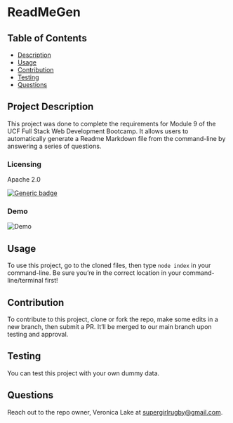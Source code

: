 
  # ReadMeGen

  ## Table of Contents
  - [Description](#project-description)
  - [Usage](#usage)
  - [Contribution](#contribution)
  - [Testing](#testing)
  - [Questions](#questions)


  ## Project Description
  This project was done to complete the requirements for Module 9 of the UCF Full Stack Web Development Bootcamp. It allows users to automatically generate a Readme Markdown file from the command-line by answering a series of questions.

   ### Licensing 
  Apache 2.0
  
  [![Generic badge](https://img.shields.io/badge/License-Apache&ensp;2.0-green.svg)](https://choosealicense.com/licenses/apache-2.0/.)
  
  
  ### Demo 
  ![Demo](https://github.com/RugbyVeronica/readme-gen-tool/img/demo-real.gif)

  ## Usage 
  To use this project, go to the cloned files, then type `node index` in your command-line. Be sure you’re in the correct location in your command-line/terminal first!

  ## Contribution
  To contribute to this project, clone or fork the repo, make some edits in a new branch, then submit a PR. It’ll be merged to our main branch upon testing and approval.

  ## Testing
  You can test this project with your own dummy data.

  ## Questions
  Reach out to the repo owner, Veronica Lake at supergirlrugby@gmail.com.
  

